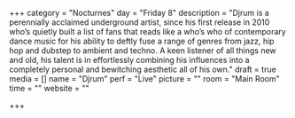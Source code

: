 +++
category = "Nocturnes"
day = "Friday 8"
description = "Djrum is a perennially acclaimed underground artist, since his first release in 2010 who’s quietly built a list of fans that reads like a who’s who of contemporary dance music for his ability to deftly fuse a range of genres from jazz, hip hop and dubstep to ambient and techno. A keen listener of all things new and old, his talent is in effortlessly combining his influences into a completely personal and bewitching aesthetic all of his own."
draft = true
media = []
name = "Djrum"
perf = "Live"
picture = ""
room = "Main Room"
time = ""
website = ""

+++
